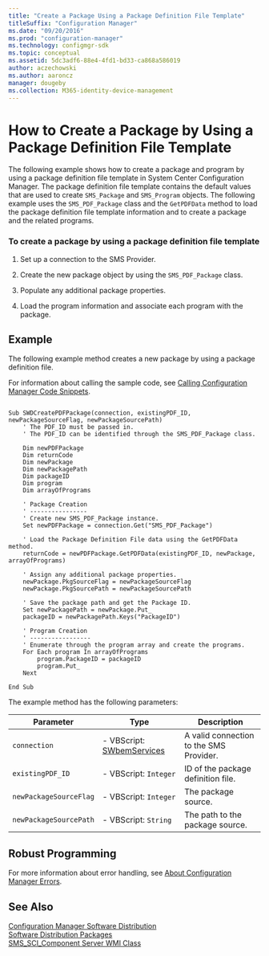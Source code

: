 ```yaml
---
title: "Create a Package Using a Package Definition File Template"
titleSuffix: "Configuration Manager"
ms.date: "09/20/2016"
ms.prod: "configuration-manager"
ms.technology: configmgr-sdk
ms.topic: conceptual
ms.assetid: 5dc3adf6-88e4-4fd1-bd33-ca868a586019
author: aczechowski
ms.author: aaroncz
manager: dougeby
ms.collection: M365-identity-device-management
---
```

# How to Create a Package by Using a Package Definition File Template
The following example shows how to create a package and program by using a package definition file template in System Center Configuration Manager. The package definition file template contains the default values that are used to create `SMS_Package` and `SMS_Program` objects. The following example uses the `SMS_PDF_Package` class and the `GetPDFData` method to load the package definition file template information and to create a package and the related programs.  

### To create a package by using a package definition file template  

1.  Set up a connection to the SMS Provider.  

2.  Create the new package object by using the `SMS_PDF_Package` class.  

3.  Populate any additional package properties.  

4.  Load the program information and associate each program with the package.  

## Example  
 The following example method creates a new package by using a package definition file.  

 For information about calling the sample code, see [Calling Configuration Manager Code Snippets](../../../../develop/core/understand/calling-code-snippets.md).  

```vbs  

Sub SWDCreatePDFPackage(connection, existingPDF_ID, newPackageSourceFlag, newPackageSourcePath)  
    ' The PDF_ID must be passed in.  
    ' The PDF_ID can be identified through the SMS_PDF_Package class.  

    Dim newPDFPackage  
    Dim returnCode  
    Dim newPackage  
    Dim newPackagePath  
    Dim packageID  
    Dim program  
    Dim arrayOfPrograms  

    ' Package Creation  
    ' ----------------       
    ' Create new SMS_PDF_Package instance.  
    Set newPDFPackage = connection.Get("SMS_PDF_Package")  

    ' Load the Package Definition File data using the GetPDFData method.  
    returnCode = newPDFPackage.GetPDFData(existingPDF_ID, newPackage, arrayOfPrograms)  

    ' Assign any additional package properties.  
    newPackage.PkgSourceFlag = newPackageSourceFlag  
    newPackage.PkgSourcePath = newPackageSourcePath  

    ' Save the package path and get the Package ID.  
    Set newPackagePath = newPackage.Put_  
    packageID = newPackagePath.Keys("PackageID")  

    ' Program Creation   
    ' -----------------      
    ' Enumerate through the program array and create the programs.  
    For Each program In arrayOfPrograms  
        program.PackageID = packageID  
        program.Put_  
    Next  

End Sub  
```  

 The example method has the following parameters:  

|Parameter|Type|Description|  
|---------------|----------|-----------------|  
|`connection`|-   VBScript: [SWbemServices](https://msdn.microsoft.com/library/aa393854.aspx)|A valid connection to the SMS Provider.|  
|`existingPDF_ID`|-   VBScript: `Integer`|ID of the package definition file.|  
|`newPackageSourceFlag`|-   VBScript: `Integer`|The package source.|  
|`newPackageSourcePath`|-   VBScript: `String`|The path to the package source.|  

## Robust Programming  
 For more information about error handling, see [About Configuration Manager Errors](../../../../develop/core/understand/about-configuration-manager-errors.md).  

## See Also  
 [Configuration Manager Software Distribution](../../../../develop/core/servers/configure/software-distribution.md)   
 [Software Distribution Packages](../../../../develop/core/servers/configure/software-distribution-packages.md)   
 [SMS_SCI_Component Server WMI Class](../../../../develop/reference/core/servers/configure/sms_sci_component-server-wmi-class.md)
